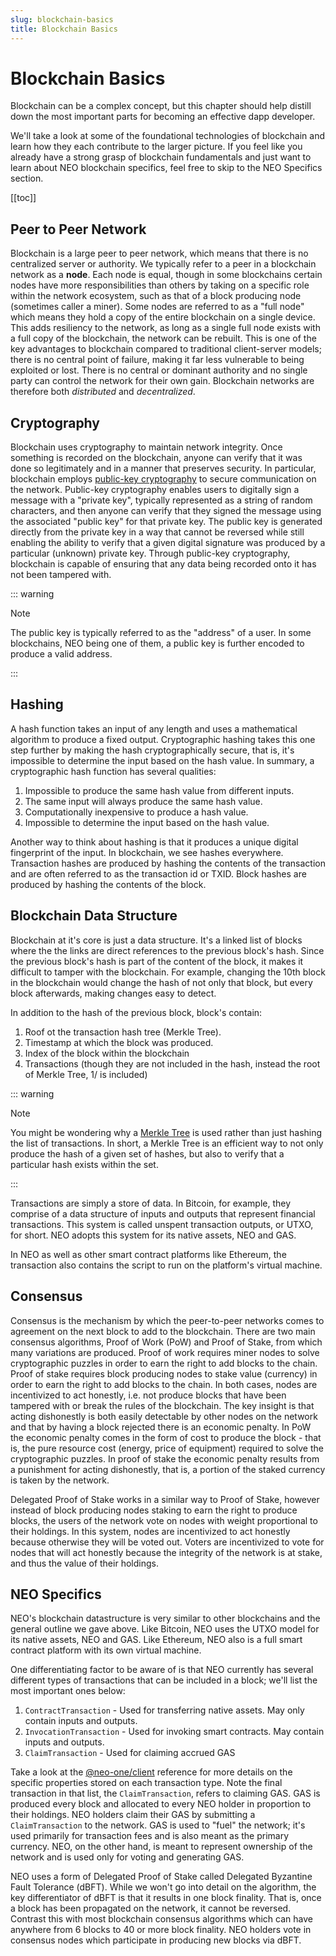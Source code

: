 ```yaml
---
slug: blockchain-basics
title: Blockchain Basics
---
```

# Blockchain Basics

Blockchain can be a complex concept, but this chapter should help distill down the most important parts for becoming an effective dapp developer.

We'll take a look at some of the foundational technologies of blockchain and learn how they each contribute to the larger picture. If you feel like you already have a strong grasp of blockchain fundamentals and just want to learn about NEO blockchain specifics, feel free to skip to the NEO Specifics section.

[[toc]]

## Peer to Peer Network

Blockchain is a large peer to peer network, which means that there is no centralized server or authority. We typically refer to a peer in a blockchain network as a **node**. Each node is equal, though in some blockchains certain nodes have more responsibilities than others by taking on a specific role within the network ecosystem, such as that of a block producing node (sometimes caller a miner). Some nodes are referred to as a "full node" which means they hold a copy of the entire blockchain on a single device. This adds resiliency to the network, as long as a single full node exists with a full copy of the blockchain, the network can be rebuilt. This is one of the key advantages to blockchain compared to traditional client-server models; there is no central point of failure, making it far less vulnerable to being exploited or lost. There is no central or dominant authority and no single party can control the network for their own gain. Blockchain networks are therefore both *distributed* and *decentralized*.

## Cryptography

Blockchain uses cryptography to maintain network integrity. Once something is recorded on the blockchain, anyone can verify that it was done so legitimately and in a manner that preserves security. In particular, blockchain employs [public-key cryptography](https://en.wikipedia.org/wiki/Public-key_cryptography) to secure communication on the network. Public-key cryptography enables users to digitally sign a message with a "private key", typically represented as a string of random characters, and then anyone can verify that they signed the message using the associated "public key" for that private key. The public key is generated directly from the private key in a way that cannot be reversed while still enabling the ability to verify that a given digital signature was produced by a particular (unknown) private key. Through public-key cryptography, blockchain is capable of ensuring that any data being recorded onto it has not been tampered with.

::: warning

Note

The public key is typically referred to as the "address" of a user. In some blockchains, NEO being one of them, a public key is further encoded to produce a valid address.

:::

## Hashing

A hash function takes an input of any length and uses a mathematical algorithm to produce a fixed output. Cryptographic hashing takes this one step further by making the hash cryptographically secure, that is, it's impossible to determine the input based on the hash value. In summary, a cryptographic hash function has several qualities:

  1. Impossible to produce the same hash value from different inputs.
  2. The same input will always produce the same hash value.
  3. Computationally inexpensive to produce a hash value.
  4. Impossible to determine the input based on the hash value.

Another way to think about hashing is that it produces a unique digital fingerprint of the input. In blockchain, we see hashes everywhere. Transaction hashes are produced by hashing the contents of the transaction and are often referred to as the transaction id or TXID. Block hashes are produced by hashing the contents of the block.

## Blockchain Data Structure

Blockchain at it's core is just a data structure. It's a linked list of blocks where the the links are direct references to the previous block's hash. Since the previous block's hash is part of the content of the block, it makes it difficult to tamper with the blockchain. For example, changing the 10th block in the blockchain would change the hash of not only that block, but every block afterwards, making changes easy to detect.

In addition to the hash of the previous block, block's contain:

  1. Roof ot the transaction hash tree (Merkle Tree).
  2. Timestamp at which the block was produced.
  3. Index of the block within the blockchain
  4. Transactions (though they are not included in the hash, instead the root of Merkle Tree, 1/ is included)

::: warning

Note

You might be wondering why a [Merkle Tree](https://en.wikipedia.org/wiki/Merkle_tree) is used rather than just hashing the list of transactions. In short, a Merkle Tree is an efficient way to not only produce the hash of a given set of hashes, but also to verify that a particular hash exists within the set.

:::

Transactions are simply a store of data. In Bitcoin, for example, they comprise of a data structure of inputs and outputs that represent financial transactions. This system is called unspent transaction outputs, or UTXO, for short. NEO adopts this system for its native assets, NEO and GAS.

In NEO as well as other smart contract platforms like Ethereum, the transaction also contains the script to run on the platform's virtual machine.

## Consensus

Consensus is the mechanism by which the peer-to-peer networks comes to agreement on the next block to add to the blockchain. There are two main consensus algorithms, Proof of Work (PoW) and Proof of Stake, from which many variations are produced. Proof of work requires miner nodes to solve cryptographic puzzles in order to earn the right to add blocks to the chain. Proof of stake requires block producing nodes to stake value (currency) in order to earn the right to add blocks to the chain. In both cases, nodes are incentivized to act honestly, i.e. not produce blocks that have been tampered with or break the rules of the blockchain. The key insight is that acting dishonestly is both easily detectable by other nodes on the network and that by having a block rejected there is an economic penalty. In PoW the economic penalty comes in the form of cost to produce the block - that is, the pure resource cost (energy, price of equipment) required to solve the cryptographic puzzles. In proof of stake the economic penalty results from a punishment for acting dishonestly, that is, a portion of the staked currency is taken by the network.

Delegated Proof of Stake works in a similar way to Proof of Stake, however instead of block producing nodes staking to earn the right to produce blocks, the users of the network vote on nodes with weight proportional to their holdings. In this system, nodes are incentivized to act honestly because otherwise they will be voted out. Voters are incentivized to vote for nodes that will act honestly because the integrity of the network is at stake, and thus the value of their holdings.

## NEO Specifics

NEO's blockchain datastructure is very similar to other blockchains and the general outline we gave above. Like Bitcoin, NEO uses the UTXO model for its native assets, NEO and GAS. Like Ethereum, NEO also is a full smart contract platform with its own virtual machine.

One differentiating factor to be aware of is that NEO currently has several different types of transactions that can be included in a block; we'll list the most important ones below:

  1. `ContractTransaction` - Used for transferring native assets. May only contain inputs and outputs.
  2. `InvocationTransaction` - Used for invoking smart contracts. May contain inputs and outputs.
  3. `ClaimTransaction` - Used for claiming accrued GAS

Take a look at the [@neo-one/client](/docs/client) reference for more details on the specific properties stored on each transaction type. Note the final transaction in that list, the `ClaimTransaction`, refers to claiming GAS. GAS is produced every block and allocated to every NEO holder in proportion to their holdings. NEO holders claim their GAS by submitting a `ClaimTransaction` to the network. GAS is used to "fuel" the network; it's used primarily for transaction fees and is also meant as the primary currency. NEO, on the other hand, is meant to represent ownership of the network and is used only for voting and generating GAS.

NEO uses a form of Delegated Proof of Stake called Delegated Byzantine Fault Tolerance (dBFT). While we won't go into detail on the algorithm, the key differentiator of dBFT is that it results in one block finality. That is, once a block has been propagated on the network, it cannot be reversed. Contrast this with most blockchain consensus algorithms which can have anywhere from 6 blocks to 40 or more block finality. NEO holders vote in consensus nodes which participate in producing new blocks via dBFT.
